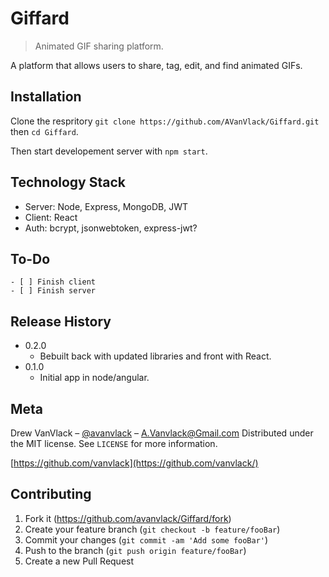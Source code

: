 # Giffard

> Animated GIF sharing platform.

A platform that allows users to share, tag, edit, and find animated GIFs.

## Installation

Clone the respritory `git clone https://github.com/AVanVlack/Giffard.git` then `cd Giffard`.

Then start developement server with `npm start`.

## Technology Stack

- Server: Node, Express, MongoDB, JWT
- Client: React
- Auth: bcrypt, jsonwebtoken, express-jwt?

## To-Do

```
- [ ] Finish client
- [ ] Finish server
```

## Release History

- 0.2.0
  - Bebuilt back with updated libraries and front with React.
- 0.1.0
  - Initial app in node/angular.

## Meta

Drew VanVlack – [@avanvlack](https://twitter.com/avanvlack) – A.Vanvlack@Gmail.com
Distributed under the MIT license. See `LICENSE` for more information.

[https://github.com/vanvlack](https://github.com/vanvlack/)

## Contributing

1. Fork it (<https://github.com/avanvlack/Giffard/fork>)
2. Create your feature branch (`git checkout -b feature/fooBar`)
3. Commit your changes (`git commit -am 'Add some fooBar'`)
4. Push to the branch (`git push origin feature/fooBar`)
5. Create a new Pull Request
